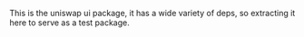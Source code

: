This is the uniswap ui package, it has a wide variety of deps,
so extracting it here to serve as a test package.
